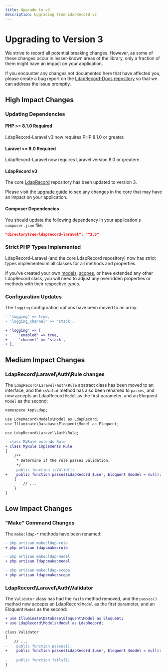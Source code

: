 ```yaml
---
title: Upgrade to v3
description: Upgrading from LdapRecord v2
---
```


# Upgrading to Version 3

We strive to record all potential breaking changes. However, as some of
these changes occur in lesser-known areas of the library, only a
fraction of them might have an impact on your application.

If you encounter any changes not documented here that have affected you,
please create a bug report on the [LdapRecord-Docs repository](https://github.com/DirectoryTree/LdapRecord-Docs)
so that we can address the issue promptly.

## High Impact Changes

### Updating Dependencies

#### PHP >= 8.1.0 Required

LdapRecord-Laravel v3 now requires PHP 8.1.0 or greater.

#### Laravel >= 8.0 Required

LdapRecord-Laravel now requires Laravel version 8.0 or greatere.

#### LdapRecord v3

The core [LdapRecord](/docs/core/v3) repository has been updated to version 3.

Please visit the [upgrade guide](/docs/core/v3/upgrading) to see any
changes in the core that may have an impact on your application.

#### Composer Dependencies

You should update the following dependency in your application's `composer.json` file:

```json
"directorytree/ldaprecord-laravel": "^3.0"
```

### Strict PHP Types Implemented

LdapRecord-Laravel (and the core LdapRecord repository) now has strict 
types implemented in all classes for all methods and properties.

If you've created your own [models](/docs/core/v3/models), [scopes](/docs/core/v3/model-scopes),
or have extended any other LdapRecord class, you will need to adjust any overridden
properties or methods with their respective types.

### Configuration Updates

The `logging` configuration options have been moved to an array:

```diff
- 'logging' => true,
- 'logging_channel' => 'stack',

+ 'logging' => [
+     'enabled' => true,
+     'channel' => 'stack',
+ ],
```

## Medium Impact Changes

### LdapRecord\Laravel\Auth\Rule changes

The `LdapRecord\Laravel\Auth\Rule` abstract class has been moved to an interface, and
the `isValid` method has also been renamed to `passes`, and now accepts an LdapRecord
`Model` as the first parameter, and an Eloquent `Model` as the second:

```diff
namespace App\Ldap;

use LdapRecord\Models\Model as LdapRecord;
use Illuminate\Database\Eloquent\Model as Eloquent;

use LdapRecord\Laravel\Auth\Rule;

- class MyRule extends Rule
+ class MyRule implements Rule
{
    /**
     * Determine if the rule passes validation.
     */
-    public function isValid();
+    public function passes(LdapRecord $user, Eloquent $model = null): bool
    {
        // ...
    }
}
```

## Low Impact Changes

### "Make" Command Changes

The `make:ldap-*` methods have been renamed:

```diff
- php artisan make:ldap-rule
+ php artisan ldap:make:rule
```

```diff
- php artisan make:ldap-model
+ php artisan ldap:make:model
```

```diff
- php artisan make:ldap-scope
+ php artisan ldap:make:scope
```

### LdapRecord\Laravel\Auth\Validator

The `Validator` class has had the `fails` method removed, and the `passes()` method now accepts an LdapRecord
`Model` as the first parameter, and an Eloquent `Model` as the second:

```diff
+ use Illuminate\Database\Eloquent\Model as Eloquent;
+ use LdapRecord\Models\Model as LdapRecord;

class Validator
{
    // ...
-    public function passes();
+    public function passes(LdapRecord $user, Eloquent $model = null): bool;
    
-    public function fails();
}
```
